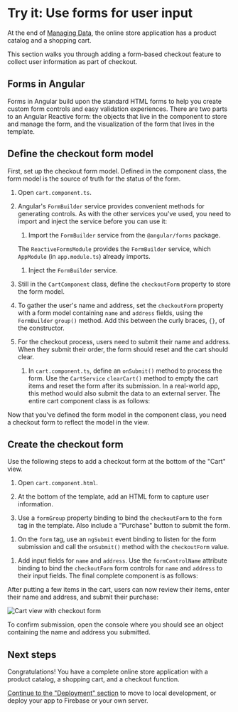 # Try it: Use forms for user input

At the end of [Managing Data](start/start-data "Try it: Managing Data"), the online store application has a product catalog and a shopping cart.

This section walks you through adding a form-based checkout feature to collect user information as part of checkout.

## Forms in Angular

Forms in Angular build upon the standard HTML forms to help you create custom form controls and easy validation experiences. There are two parts to an Angular Reactive form: the objects that live in the component to store and manage the form, and the visualization of the form that lives in the template.

## Define the checkout form model

First, set up the checkout form model. Defined in the component class, the form model is the source of truth for the status of the form.

1. Open `cart.component.ts`.

1. Angular's `FormBuilder` service provides convenient methods for generating controls. As with the other services you've used, you need to import and inject the service before you can use it:

    1. Import the `FormBuilder` service from the `@angular/forms` package.

      <code-example header="src/app/cart/cart.component.ts" path="getting-started/src/app/cart/cart.component.ts" region="imports">
      </code-example>

      The `ReactiveFormsModule` provides the `FormBuilder` service, which `AppModule` (in `app.module.ts`) already imports.

    1. Inject the `FormBuilder` service.

      <code-example header="src/app/cart/cart.component.ts" path="getting-started/src/app/cart/cart.component.ts" region="inject-form-builder">
      </code-example>

1. Still in the `CartComponent` class, define the `checkoutForm` property to store the form model.

    <code-example header="src/app/cart/cart.component.ts" path="getting-started/src/app/cart/cart.component.ts" region="checkout-form">
    </code-example>

1. To gather the user's name and address, set the `checkoutForm` property with a form model containing `name` and `address` fields, using the `FormBuilder` `group()` method. Add this between the curly braces, `{}`,
of the constructor.

    <code-example header="src/app/cart/cart.component.ts" path="getting-started/src/app/cart/cart.component.ts" region="checkout-form-group"></code-example>

1. For the checkout process, users need to submit their name and address. When they submit their order, the form should reset and the cart should clear.

    1. In `cart.component.ts`, define an `onSubmit()` method to process the form. Use the `CartService` `clearCart()` method to empty the cart items and reset the form after its submission. In a real-world app, this method would also submit the data to an external server. The entire cart component class is as follows:

    <code-example header="src/app/cart/cart.component.ts" path="getting-started/src/app/cart/cart.component.ts">
    </code-example>

Now that you've defined the form model in the component class, you need a checkout form to reflect the model in the view.

## Create the checkout form

Use the following steps to add a checkout form at the bottom of the "Cart" view.

1. Open `cart.component.html`.

1. At the bottom of the template, add an HTML form to capture user information.

1. Use a `formGroup` property binding to bind the `checkoutForm` to the `form` tag in the template. Also include a "Purchase" button to submit the form.

  <code-example header="src/app/cart/cart.component.html" path="getting-started/src/app/cart/cart.component.3.html" region="checkout-form">
  </code-example>

1. On the `form` tag, use an `ngSubmit` event binding to listen for the form submission and call the `onSubmit()` method with the `checkoutForm` value.

  <code-example path="getting-started/src/app/cart/cart.component.html" header="src/app/cart/cart.component.html (cart component template detail)" region="checkout-form-1">
  </code-example>

1. Add input fields for `name` and `address`.  Use the `formControlName` attribute binding to bind the `checkoutForm` form controls for `name` and `address` to their input fields. The final complete component is as follows:

  <code-example path="getting-started/src/app/cart/cart.component.html" header="src/app/cart/cart.component.html" region="checkout-form-2">
  </code-example>

After putting a few items in the cart, users can now review their items, enter their name and address, and submit their purchase:

<div class="lightbox">
  <img src='generated/images/guide/start/cart-with-items-and-form.png' alt="Cart view with checkout form">
</div>

To confirm submission, open the console where you should see an object containing the name and address you submitted.

## Next steps

Congratulations! You have a complete online store application with a product catalog, a shopping cart, and a checkout function.

[Continue to the "Deployment" section](start/start-deployment "Try it: Deployment") to move to local development, or deploy your app to Firebase or your own server.
